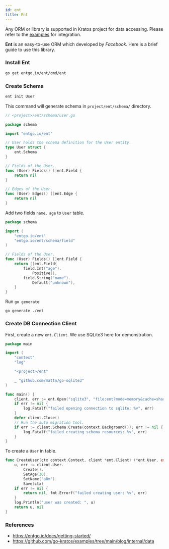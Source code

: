 ```yaml
---
id: ent
title: Ent
---
```


Any ORM or library is supported in Kratos project for data accessing. Please refer to the [examples](https://github.com/go-kratos/kratos/tree/main/examples) for integration.

**Ent** is an easy-to-use ORM which developed by *Facebook*. Here is a brief guide to use this library.

### Install Ent

```bash
go get entgo.io/ent/cmd/ent
```

### Create Schema

```bash
ent init User
```

This command will generate schema in `project/ent/schema/` directory.

```go
// <project>/ent/schema/user.go

package schema

import "entgo.io/ent"

// User holds the schema definition for the User entity.
type User struct {
    ent.Schema
}

// Fields of the User.
func (User) Fields() []ent.Field {
    return nil
}

// Edges of the User.
func (User) Edges() []ent.Edge {
    return nil
}
```

Add two fields `name、age` to `User` table.

```go
package schema

import (
    "entgo.io/ent"
    "entgo.io/ent/schema/field"
)

// Fields of the User.
func (User) Fields() []ent.Field {
    return []ent.Field{
        field.Int("age").
            Positive(),
        field.String("name").
            Default("unknown"),
    }
}
```

Run `go generate`:
```
go generate ./ent
```

### Create DB Connection Client

First, create a new `ent.Client`. We use SQLite3 here for demonstration.

```go
package main

import (
    "context"
    "log"

    "<project>/ent"

    _ "github.com/mattn/go-sqlite3"
)

func main() {
    client, err := ent.Open("sqlite3", "file:ent?mode=memory&cache=shared&_fk=1")
    if err != nil {
        log.Fatalf("failed opening connection to sqlite: %v", err)
    }
    defer client.Close()
    // Run the auto migration tool.
    if err := client.Schema.Create(context.Background()); err != nil {
        log.Fatalf("failed creating schema resources: %v", err)
    }
}
```

To create a `User` in table.

```go
func CreateUser(ctx context.Context, client *ent.Client) (*ent.User, error) {
    u, err := client.User.
        Create().
        SetAge(30).
        SetName("a8m").
        Save(ctx)
    if err != nil {
        return nil, fmt.Errorf("failed creating user: %v", err)
    }
    log.Println("user was created: ", u)
    return u, nil
}
```

### References

* https://entgo.io/docs/getting-started/
* https://github.com/go-kratos/examples/tree/main/blog/internal/data

